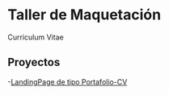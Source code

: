 # Taller de Maquetación

Curriculum Vitae


## Proyectos 

-[LandingPage de tipo Portafolio-CV](https://github.com/LucasAvel/Proyecto-Curriculum)